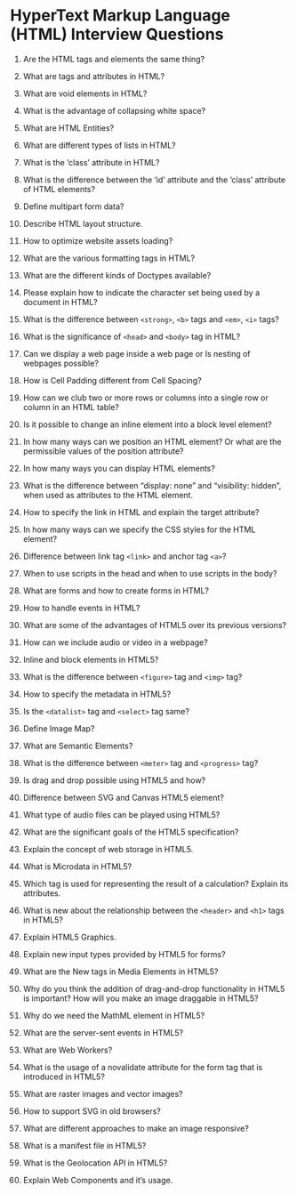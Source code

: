 # HyperText Markup Language (HTML) Interview Questions
1. Are the HTML tags and elements the same thing?


2. What are tags and attributes in HTML?


3. What are void elements in HTML?


4. What is the advantage of collapsing white space?


5. What are HTML Entities?


6. What are different types of lists in HTML?


7. What is the ‘class’ attribute in HTML?


8. What is the difference between the ‘id’ attribute and the ‘class’ attribute of HTML elements?


9.  Define multipart form data?


10. Describe HTML layout structure.


11. How to optimize website assets loading?


12. What are the various formatting tags in HTML?


13. What are the different kinds of Doctypes available?


14. Please explain how to indicate the character set being used by a document in HTML?


15. What is the difference between `<strong>`, `<b>` tags and `<em>`, `<i>` tags?


16. What is the significance of `<head>` and `<body>` tag in HTML?


17. Can we display a web page inside a web page or Is nesting of webpages possible?


18. How is Cell Padding different from Cell Spacing?


19. How can we club two or more rows or columns into a single row or column in an HTML table?


20. Is it possible to change an inline element into a block level element?


21. In how many ways can we position an HTML element? Or what are the permissible values of the position attribute?


22. In how many ways you can display HTML elements?


23. What is the difference between “display: none” and “visibility: hidden”, when used as attributes to the HTML element.


24. How to specify the link in HTML and explain the target attribute?


25. In how many ways can we specify the CSS styles for the HTML element?


26. Difference between link tag `<link>` and anchor tag `<a>`?


27. When to use scripts in the head and when to use scripts in the body?


28. What are forms and how to create forms in HTML?


29. How to handle events in HTML?


30. What are some of the advantages of HTML5 over its previous versions?


31. How can we include audio or video in a webpage?


32. Inline and block elements in HTML5?


33. What is the difference between `<figure>` tag and `<img>` tag?


34. How to specify the metadata in HTML5?


35. Is the `<datalist>` tag and `<select>` tag same?


36. Define Image Map?


37. What are Semantic Elements?


38. What is the difference between `<meter>` tag and `<progress>` tag?


39. Is drag and drop possible using HTML5 and how?


40. Difference between SVG and Canvas HTML5 element?


41. What type of audio files can be played using HTML5?


42. What are the significant goals of the HTML5 specification?


43. Explain the concept of web storage in HTML5.


44. What is Microdata in HTML5?


45. Which tag is used for representing the result of a calculation? Explain its attributes.


46. What is new about the relationship between the `<header>` and `<h1>` tags in HTML5?


47. Explain HTML5 Graphics.


48. Explain new input types provided by HTML5 for forms?


49. What are the New tags in Media Elements in HTML5?


50. Why do you think the addition of drag-and-drop functionality in HTML5 is important? How will you make an image draggable in HTML5?


51. Why do we need the MathML element in HTML5?


52. What are the server-sent events in HTML5?


53. What are Web Workers?


54. What is the usage of a novalidate attribute for the form tag that is introduced in HTML5?


55. What are raster images and vector images?


56. How to support SVG in old browsers?


57. What are different approaches to make an image responsive?


58. What is a manifest file in HTML5?


59. What is the Geolocation API in HTML5?


60. Explain Web Components and it’s usage.

